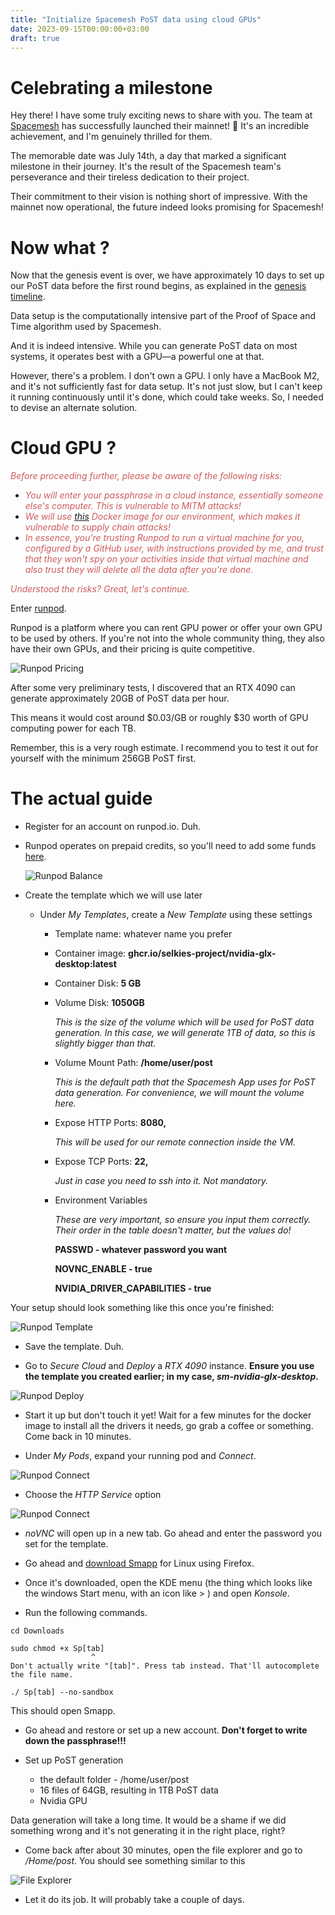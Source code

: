 ```yaml
---
title: "Initialize Spacemesh PoST data using cloud GPUs"
date: 2023-09-15T00:00:00+03:00
draft: true
---
```


# Celebrating a milestone

Hey there! I have some truly exciting news to share with you. The team at [Spacemesh](https://spacemesh.io) has successfully launched their mainnet! 🚀 It's an incredible achievement, and I'm genuinely thrilled for them.

The memorable date was July 14th, a day that marked a significant milestone in their journey. It's the result of the Spacemesh team's perseverance and their tireless dedication to their project.

Their commitment to their vision is nothing short of impressive. With the mainnet now operational, the future indeed looks promising for Spacemesh!

# Now what ?

Now that the genesis event is over, we have approximately 10 days to set up our PoST data before the first round begins, as explained in the [genesis timeline](https://spacemesh.io/blog/genesis-timeline/).

Data setup is the computationally intensive part of the Proof of Space and Time algorithm used by Spacemesh.

And it is indeed intensive. While you can generate PoST data on most systems, it operates best with a GPU—a powerful one at that.

However, there's a problem. I don't own a GPU. I only have a MacBook M2, and it's not sufficiently fast for data setup. It's not just slow, but I can't keep it running continuously until it's done, which could take weeks. So, I needed to devise an alternate solution.

# Cloud GPU ?

_<span style="color:indianred">Before proceeding further, please be aware of the following risks:</span>_

- _<span style="color:indianred">You will enter your passphrase in a cloud instance, essentially someone else's computer. This is vulnerable to MITM attacks!</span>_
- _<span style="color:indianred">We will use [this](https://github.com/selkies-project/docker-nvidia-glx-desktop) Docker image for our environment, which makes it vulnerable to supply chain attacks!</span>_
- _<span style="color:indianred">In essence, you're trusting Runpod to run a virtual machine for you, configured by a GitHub user, with instructions provided by me, and trust that they won't spy on your activities inside that virtual machine and also trust they will delete all the data after you're done.</span>_

_<span style="color:indianred">Understood the risks? Great, let's continue.</span>_

Enter [runpod](runpod.io).

Runpod is a platform where you can rent GPU power or offer your own GPU to be used by others. If you're not into the whole community thing, they also have their own GPUs, and their pricing is quite competitive.

![Runpod Pricing](images/runpod-pricing.png)

After some very preliminary tests, I discovered that an RTX 4090 can generate approximately 20GB of PoST data per hour.

This means it would cost around $0.03/GB or roughly $30 worth of GPU computing power for each TB.

Remember, this is a very rough estimate. I recommend you to test it out for yourself with the minimum 256GB PoST first.

# The actual guide

- Register for an account on runpod.io. Duh.
- Runpod operates on prepaid credits, so you'll need to add some funds [here](https://www.runpod.io/console/user/billing).

  ![Runpod Balance](images/runpod-balance.png)

- Create the template which we will use later

  - Under _My Templates_, create a _New Template_ using these settings

    - Template name: whatever name you prefer
    - Container image: **ghcr.io/selkies-project/nvidia-glx-desktop:latest**
    - Container Disk: **5 GB**
    - Volume Disk: **1050GB**

      _This is the size of the volume which will be used for PoST data generation. In this case, we will generate 1TB of data, so this is slightly bigger than that._

    - Volume Mount Path: **/home/user/post**

      _This is the default path that the Spacemesh App uses for PoST data generation. For convenience, we will mount the volume here._

    - Expose HTTP Ports: **8080,**

      _This will be used for our remote connection inside the VM._

    - Expose TCP Ports: **22,**

      _Just in case you need to ssh into it. Not mandatory._

    - Environment Variables

      _These are very important, so ensure you input them correctly. Their order in the table doesn't matter, but the values do!_

      **PASSWD - whatever password you want**

      **NOVNC_ENABLE - true**

      **NVIDIA_DRIVER_CAPABILITIES - true**

Your setup should look something like this once you're finished:

![Runpod Template](images/runpod-template.png)

- Save the template. Duh.

- Go to _Secure Cloud_ and _Deploy_ a _RTX 4090_ instance. **Ensure you use the template you created earlier; in my case, _sm-nvidia-glx-desktop_.**

![Runpod Deploy](images/runpod-deploy.png)

- Start it up but don't touch it yet! Wait for a few minutes for the docker image to install all the drivers it needs, go grab a coffee or something. Come back in 10 minutes.

- Under _My Pods_, expand your running pod and _Connect_.

![Runpod Connect](images/runpod-connect.png)

- Choose the _HTTP Service_ option

![Runpod Connect](images/runpod-connect-http.png)

- _noVNC_ will open up in a new tab. Go ahead and enter the password you set for the template.

- Go ahead and [download Smapp](https://spacemesh.io/start/) for Linux using Firefox.

- Once it's downloaded, open the KDE menu (the thing which looks like the windows Start menu, with an icon like > ) and open _Konsole_.

- Run the following commands.

```
cd Downloads

sudo chmod +x Sp[tab]
                  ^
Don't actually write "[tab]". Press tab instead. That'll autocomplete the file name.

./ Sp[tab] --no-sandbox
```

This should open Smapp.

- Go ahead and restore or set up a new account. **Don't forget to write down the passphrase!!!**

- Set up PoST generation
  - the default folder - /home/user/post
  - 16 files of 64GB, resulting in 1TB PoST data
  - Nvidia GPU

Data generation will take a long time. It would be a shame if we did something wrong and it's not generating it in the right place, right?

- Come back after about 30 minutes, open the file explorer and go to _/Home/post_. You should see something similar to this

![File Explorer](images/fileexplorer.png)

- Let it do its job. It will probably take a couple of days.
